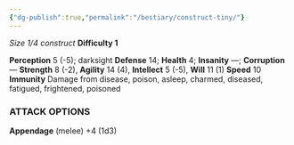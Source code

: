 ```yaml
---
{"dg-publish":true,"permalink":"/bestiary/construct-tiny/"}
---
```


*Size 1/4 construct*
**Difficulty 1**

**Perception** 5 (-5); darksight 
**Defense** 14; **Health** 4; **Insanity** —; **Corruption** — 
**Strength** 8 (-2), **Agility** 14 (4), **Intellect** 5 (-5), **Will** 11 (1) 
**Speed** 10
**Immunity** Damage from disease, poison, asleep, charmed, diseased, fatigued, frightened, poisoned
### ATTACK OPTIONS
**Appendage** (melee) +4 (1d3)